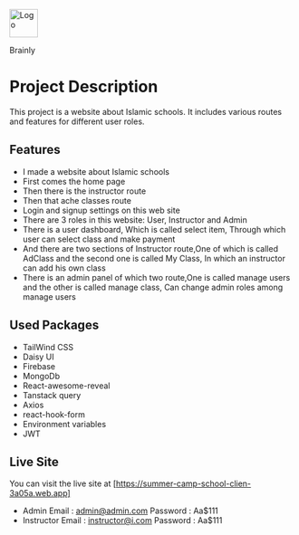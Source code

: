 <img className='h-14'  width="50px" src="https://www.clipartmax.com/png/full/179-1792539_culture-clipart-service-learning-logo-for-social-science.png" alt="Logo"> <div className='text-2xl font-bold'>Brainly</div>


# Project Description
This project is a website about Islamic schools. It includes various routes and features for different user roles.


## Features

* I made a website about Islamic schools
* First comes the home page 
* Then there is the instructor route
* Then that ache classes route
* Login and signup settings on this web site
* There are 3 roles in this website: User, Instructor and Admin
* There is a user dashboard, 
Which is called select item, Through which user can select class and make payment
* And there are two sections of Instructor route,One of which is called AdClass and the second one is called My Class,
In which an instructor can add his own class
* There is an admin panel of which two route,One is called manage users and the other is called manage class, Can change admin roles among manage users


## Used Packages

* TailWind CSS
* Daisy UI
* Firebase
* MongoDb
* React-awesome-reveal
* Tanstack query
* Axios 
* react-hook-form
* Environment variables
* JWT

## Live Site 

You can visit the live site at [https://summer-camp-school-clien-3a05a.web.app]


* Admin Email : admin@admin.com
 Password : Aa$111
* Instructor Email : instructor@i.com
 Password : Aa$111
